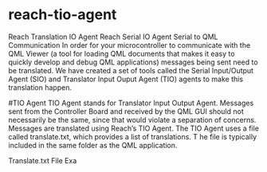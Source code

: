 # reach-tio-agent
Reach Translation IO Agent
Reach Serial IO Agent Serial to QML Communication In order for your microcontroller to communicate with the QML Viewer
(a tool for loading QML documents that makes it easy to quickly develop and debug QML applications) 
messages being sent need to be translated. 
We have created a set of tools called the Serial Input/Output Agent (SIO) and 
Translator Input Ouput Agent (TIO) agents to make this translation happen.

#TIO Agent
TIO Agent stands for Translator Input Output Agent. 
Messages sent from the Controller Board and received by the QML GUI should not necessarily be the same, 
since that would violate a separation of concerns.
Messages are translated using Reach’s TIO Agent. The TIO Agent uses a file called translate.txt, 
which provides a list of translations. T
he file is typically included in the same folder as the QML application.

Translate.txt File Exa
